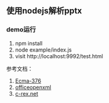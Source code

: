 ## 使用nodejs解析pptx

### demo运行

1. npm install
2. node example/index.js
3. visit http://localhost:9992/test.html


参考文档：
1. [Ecma-376](https://www.ecma-international.org/publications/standards/Ecma-376.htm)
2. [officeopenxml](http://officeopenxml.com)
3. [c-rex.net](https://c-rex.net/projects/samples/ooxml/e1/Part4/OOXML_P4_DOCX_PresentationML_topic_ID0ETTBGB.html)
